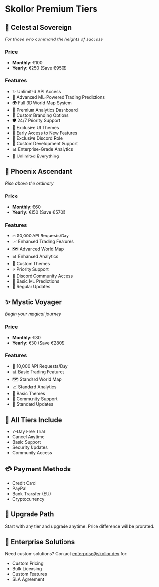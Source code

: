 # Skollor Premium Tiers

## 👑 Celestial Sovereign
*For those who command the heights of success*

### Price
- **Monthly:** €100
- **Yearly:** €250 (Save €950!)

### Features
- ✨ Unlimited API Access
- 🎯 Advanced ML-Powered Trading Predictions
- 🌍 Full 3D World Map System
- 🔮 Premium Analytics Dashboard
- 💫 Custom Branding Options
- 🛡️ 24/7 Priority Support
- 🎨 Exclusive UI Themes
- 🚀 Early Access to New Features
- 💎 Exclusive Discord Role
- 🔧 Custom Development Support
- 📊 Enterprise-Grade Analytics
- 🌟 Unlimited Everything

## 🦅 Phoenix Ascendant
*Rise above the ordinary*

### Price
- **Monthly:** €60
- **Yearly:** €150 (Save €570!)

### Features
- 🔥 50,000 API Requests/Day
- 📈 Enhanced Trading Features
- 🗺️ Advanced World Map
- 📊 Enhanced Analytics
- 🎨 Custom Themes
- ⚡ Priority Support
- 💬 Discord Community Access
- 🤖 Basic ML Predictions
- 🔄 Regular Updates

## ✨ Mystic Voyager
*Begin your magical journey*

### Price
- **Monthly:** €30
- **Yearly:** €80 (Save €280!)

### Features
- 🌟 10,000 API Requests/Day
- 📊 Basic Trading Features
- 🗺️ Standard World Map
- 📈 Standard Analytics
- 🎨 Basic Themes
- 💬 Community Support
- 🔄 Standard Updates

## 🎁 All Tiers Include
- 7-Day Free Trial
- Cancel Anytime
- Basic Support
- Security Updates
- Community Access

## 💳 Payment Methods
- Credit Card
- PayPal
- Bank Transfer (EU)
- Cryptocurrency

## 🌟 Upgrade Path
Start with any tier and upgrade anytime. Price difference will be prorated.

## 🏢 Enterprise Solutions
Need custom solutions? Contact enterprise@skollor.dev for:
- Custom Pricing
- Bulk Licensing
- Custom Features
- SLA Agreement
